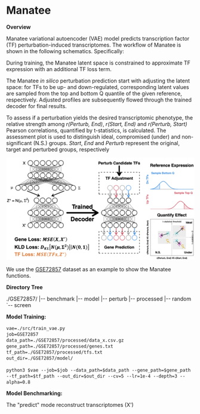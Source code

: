 # Manatee

**Overview**

Manatee variational autoencoder (VAE) model predicts transcription factor (TF) perturbation-induced transcriptomes. The workflow of Manatee is shown in the following schematics. Specifically:

During training, the Manatee latent space is constrained to approximate TF expression with an additional TF loss term.

The Manatee _in silico_ perturbation prediction start with adjusting the latent space: for TFs to be up- and down-regulated, corresponding latent values are sampled from the top and bottom Q quantile of the given reference, respectively. Adjusted profiles are subsequently flowed through the trained decoder for final results.

To assess if a perturbation yields the desired transcriptomic phenotype, the relative strength among _r(Perturb, End)_, _r(Start, End)_ and _r(Perturb, Start)_ Pearson correlations, quantified by t-statistics, is calculated. The assessment plot is used to distinguish ideal, compromised (under) and non-significant (N.S.) groups. _Start_, _End_ and _Perturb_ represent the original, target and perturbed groups, respectively








![Manatee](https://github.com/hd2326/Manatee/blob/main/images/manatee.png)


We use the [GSE72857](https://pubmed.ncbi.nlm.nih.gov/26627738/) dataset as an example to show the Manatee functions.

**Directory Tree**

./GSE72857/
|-- benchmark
|-- model
|-- perturb
|-- processed
|-- random
`-- screen

**Model Training:**
```
vae=./src/train_vae.py
job=GSE72857
data_path=./GSE72857/processed/data_x.csv.gz
gene_path=./GSE72857/processed/genes.txt
tf_path=./GSE72857/processed/tfs.txt
out_dir=./GSE72857/model/

python3 $vae --job=$job --data_path=$data_path --gene_path=$gene_path --tf_path=$tf_path --out_dir=$out_dir --cv=5 --lr=1e-4 --depth=3 --alpha=0.8
```
**Model Benchmarking:**

The "predict" mode reconstruct transcriptomes (X')
